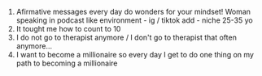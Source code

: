 1. Afirmative messages every day do wonders for your mindset! Woman speaking in podcast like environment - ig / tiktok add - niche 25-35 yo
2. It tought me how to count to 10
3. I do not go to therapist anymore / I don't go to therapist that often anymore...
4. I want to become a millionaire so every day I get to do one thing on my path to becoming a millionaire